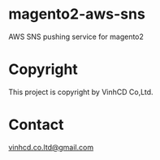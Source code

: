 # magento2-aws-sns
AWS SNS pushing service for magento2

# Copyright
This project is copyright by VinhCD Co,Ltd.

# Contact
vinhcd.co.ltd@gmail.com
